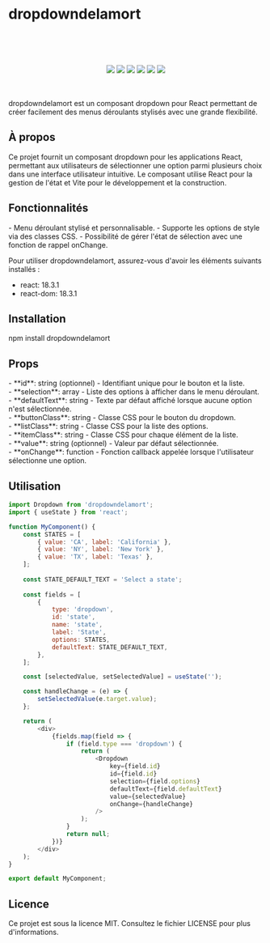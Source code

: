 <h1> dropdowndelamort </h1>

<br><br><br>
<p align="center">
    <img src="https://img.shields.io/badge/React-v18.3.1-blue">
    <img src="https://img.shields.io/badge/React--DOM-v18.3.1-blue">
    <img src="https://img.shields.io/badge/React--Router--DOM-v6.25.1-blue">
    <img src="https://img.shields.io/badge/license-MIT-green">
    <img src="https://img.shields.io/badge/build-passing-brightgreen">
    <img src="https://img.shields.io/badge/node--lts-18.16.1-brightgreen">
    <br><br><br>
</p>

dropdowndelamort est un composant dropdown pour React permettant de créer facilement des menus déroulants stylisés avec une grande flexibilité.

<h2>À propos</h2>
Ce projet fournit un composant dropdown pour les applications React, permettant aux utilisateurs de sélectionner une option parmi plusieurs choix dans une interface utilisateur intuitive. Le composant utilise React pour la gestion de l'état et Vite pour le développement et la construction.

<h2>Fonctionnalités</h2>
- Menu déroulant stylisé et personnalisable.
- Supporte les options de style via des classes CSS.
- Possibilité de gérer l'état de sélection avec une fonction de rappel onChange.

Pour utiliser dropdowndelamort, assurez-vous d'avoir les éléments suivants installés :
- react: 18.3.1
- react-dom: 18.3.1

<h2>Installation</h2>

npm install dropdowndelamort


<h2>Props</h2>
- **id**: string (optionnel) - Identifiant unique pour le bouton et la liste.<br>
- **selection**: array - Liste des options à afficher dans le menu déroulant.<br>
- **defaultText**: string - Texte par défaut affiché lorsque aucune option n'est sélectionnée.<br>
- **buttonClass**: string - Classe CSS pour le bouton du dropdown.<br>
- **listClass**: string - Classe CSS pour la liste des options.<br>
- **itemClass**: string - Classe CSS pour chaque élément de la liste.<br>
- **value**: string (optionnel) - Valeur par défaut sélectionnée.<br>
- **onChange**: function - Fonction callback appelée lorsque l'utilisateur sélectionne une option.<br>

<h2>Utilisation</h2>

```javascript
import Dropdown from 'dropdowndelamort';
import { useState } from 'react';

function MyComponent() {
    const STATES = [
        { value: 'CA', label: 'California' },
        { value: 'NY', label: 'New York' },
        { value: 'TX', label: 'Texas' },
    ];
    
    const STATE_DEFAULT_TEXT = 'Select a state';
    
    const fields = [
        {
            type: 'dropdown',
            id: 'state',
            name: 'state',
            label: 'State',
            options: STATES,
            defaultText: STATE_DEFAULT_TEXT,
        },
    ];

    const [selectedValue, setSelectedValue] = useState('');

    const handleChange = (e) => {
        setSelectedValue(e.target.value);
    };

    return (
        <div>
            {fields.map(field => {
                if (field.type === 'dropdown') {
                    return (
                        <Dropdown
                            key={field.id}
                            id={field.id}
                            selection={field.options}
                            defaultText={field.defaultText}
                            value={selectedValue}
                            onChange={handleChange}
                        />
                    );
                }
                return null;
            })}
        </div>
    );
}

export default MyComponent;

 ```


<h2>Licence</h2> Ce projet est sous la licence MIT. Consultez le fichier LICENSE pour plus d'informations.